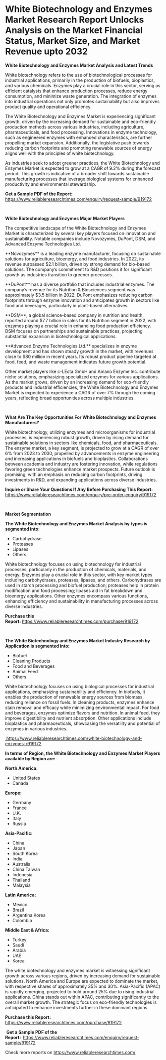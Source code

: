 <p><h1>White Biotechnology and Enzymes Market Research Report Unlocks Analysis on the Market Financial Status, Market Size, and Market Revenue upto 2032</h1></p><p><strong>White Biotechnology and Enzymes Market Analysis and Latest Trends</strong></p>
<p><p>White biotechnology refers to the use of biotechnological processes for industrial applications, primarily in the production of biofuels, bioplastics, and various chemicals. Enzymes play a crucial role in this sector, serving as efficient catalysts that enhance production processes, reduce energy consumption, and minimize waste generation. The integration of enzymes into industrial operations not only promotes sustainability but also improves product quality and operational efficiency.</p><p>The White Biotechnology and Enzymes Market is experiencing significant growth, driven by the increasing demand for sustainable and eco-friendly production methods across various industries, including agriculture, pharmaceuticals, and food processing. Innovations in enzyme technology, such as engineered enzymes with enhanced characteristics, are further propelling market expansion. Additionally, the legislative push towards reducing carbon footprints and promoting renewable sources of energy aligns well with the principles of white biotechnology.</p><p>As industries seek to adopt greener practices, the White Biotechnology and Enzymes Market is expected to grow at a CAGR of 9.2% during the forecast period. This growth is indicative of a broader shift towards sustainable manufacturing processes that leverage biological systems for enhanced productivity and environmental stewardship.</p></p>
<p><strong>Get a Sample PDF of the Report:&nbsp;</strong> <a href="https://www.reliableresearchtimes.com/enquiry/request-sample/919172?utm_campaign=2210&utm_medium=2&utm_source=Github&utm_content=ia&utm_term=03032025&utm_id=white-biotechnology-and-enzymes">https://www.reliableresearchtimes.com/enquiry/request-sample/919172</a></p>
<p>&nbsp;</p>
<p><strong>White Biotechnology and Enzymes Major Market Players</strong></p>
<p><p>The competitive landscape of the White Biotechnology and Enzymes Market is characterized by several key players focused on innovation and sustainability. Notable companies include Novozymes, DuPont, DSM, and Advanced Enzyme Technologies Ltd.</p><p>**Novozymes** is a leading enzyme manufacturer, focusing on sustainable solutions for agriculture, bioenergy, and food industries. In 2022, its revenue surpassed $2.1 billion, driven by strong demand for bio-based solutions. The company’s commitment to R&D positions it for significant growth as industries transition to greener processes.</p><p>**DuPont** has a diverse portfolio that includes industrial enzymes. The company’s revenue for its Nutrition & Biosciences segment was approximately $3.5 billion in 2022. DuPont emphasizes reducing carbon footprints through enzyme innovation and anticipates growth in sectors like food and beverages, particularly in plant-based alternatives.</p><p>**DSM**, a global science-based company in nutrition and health, reported around $7.7 billion in sales for its Nutrition segment in 2022, with enzymes playing a crucial role in enhancing food production efficiency. DSM focuses on partnerships and sustainable practices, projecting substantial expansion in biotechnological applications.</p><p>**Advanced Enzyme Technologies Ltd.** specializes in enzyme development and has shown steady growth in the market, with revenues close to $80 million in recent years. Its robust product pipeline targeted at food, feed, and waste management indicates future growth potential.</p><p>Other market players like c-LEcta GmbH and Amano Enzyme Inc. contribute niche solutions, emphasizing specialized enzymes for various applications. As the market grows, driven by an increasing demand for eco-friendly products and industrial efficiencies, the White Biotechnology and Enzymes Market is expected to experience a CAGR of over 7% through the coming years, reflecting broad opportunities across multiple industries.</p></p>
<p>&nbsp;</p>
<p><strong>What Are The Key Opportunities For White Biotechnology and Enzymes Manufacturers?</strong></p>
<p><p>White biotechnology, utilizing enzymes and microorganisms for industrial processes, is experiencing robust growth, driven by rising demand for sustainable solutions in sectors like chemicals, food, and pharmaceuticals. The enzyme market, a key segment, is projected to grow at a CAGR of over 6% from 2023 to 2030, propelled by advancements in enzyme engineering and increasing applications in biofuels and bioplastics. Collaborations between academia and industry are fostering innovation, while regulations favoring green technologies enhance market prospects. Future outlook is promising, with an emphasis on reducing carbon footprints, driving investments in R&D, and expanding applications across diverse industries.</p></p>
<p><strong>Inquire or Share Your Questions If Any Before Purchasing This Report:</strong> <a href="https://www.reliableresearchtimes.com/enquiry/pre-order-enquiry/919172?utm_campaign=2210&utm_medium=2&utm_source=Github&utm_content=ia&utm_term=03032025&utm_id=white-biotechnology-and-enzymes">https://www.reliableresearchtimes.com/enquiry/pre-order-enquiry/919172</a></p>
<p>&nbsp;</p>
<p><strong>Market Segmentation</strong></p>
<p><strong>The White Biotechnology and Enzymes Market Analysis by types is segmented into:</strong></p>
<p><ul><li>Carbohydrase</li><li>Proteases</li><li>Lipases</li><li>Others</li></ul></p>
<p><p>White biotechnology focuses on using biotechnology for industrial processes, particularly in the production of chemicals, materials, and energy. Enzymes play a crucial role in this sector, with key market types including carbohydrases, proteases, lipases, and others. Carbohydrases are used in starch processing and biofuel production; proteases help in protein modification and food processing; lipases aid in fat breakdown and bioenergy applications. Other enzymes encompass various functions, enhancing efficiency and sustainability in manufacturing processes across diverse industries.</p></p>
<p><strong>Purchase this Report:&nbsp;</strong><a href="https://www.reliableresearchtimes.com/purchase/919172?utm_campaign=2210&utm_medium=2&utm_source=Github&utm_content=ia&utm_term=03032025&utm_id=white-biotechnology-and-enzymes">https://www.reliableresearchtimes.com/purchase/919172</a></p>
<p>&nbsp;</p>
<p><strong>The White Biotechnology and Enzymes Market Industry Research by Application is segmented into:</strong></p>
<p><ul><li>Biofuel</li><li>Cleaning Products</li><li>Food and Beverages</li><li>Animal Feed</li><li>Others</li></ul></p>
<p><p>White biotechnology focuses on using biological processes for industrial applications, emphasizing sustainability and efficiency. In biofuels, it enables the production of renewable energy sources from biomass, reducing reliance on fossil fuels. In cleaning products, enzymes enhance stain removal and efficacy while minimizing environmental impact. For food and beverages, enzymes optimize flavors and nutrition. In animal feed, they improve digestibility and nutrient absorption. Other applications include bioplastics and pharmaceuticals, showcasing the versatility and potential of enzymes in various industries.</p></p>
<p><a href="https://www.reliableresearchtimes.com/white-biotechnology-and-enzymes-r919172?utm_campaign=2210&utm_medium=2&utm_source=Github&utm_content=ia&utm_term=03032025&utm_id=white-biotechnology-and-enzymes">&nbsp;https://www.reliableresearchtimes.com/white-biotechnology-and-enzymes-r919172</a></p>
<p><strong>In terms of Region, the White Biotechnology and Enzymes Market Players available by Region are:</strong></p>
<p>
    <p> <strong> North America: </strong>
        <ul>
            <li>United States</li>
            <li>Canada</li>
        </ul>
        </p> 
    <p> <strong> Europe: </strong>
        <ul>
            <li>Germany</li>
            <li>France</li>
            <li>U.K.</li>
            <li>Italy</li>
            <li>Russia</li>
        </ul>
        </p> 
    <p> <strong> Asia-Pacific: </strong>
        <ul>
            <li>China</li>
            <li>Japan</li>
            <li>South Korea</li>
            <li>India</li>
            <li>Australia</li>
            <li>China Taiwan</li>
            <li>Indonesia</li>
            <li>Thailand</li>
            <li>Malaysia</li>
        </ul>
        </p> 
    <p> <strong> Latin America: </strong>
        <ul>
            <li>Mexico</li>
            <li>Brazil</li>
            <li>Argentina Korea</li>
            <li>Colombia</li>
        </ul>
        </p> 
    <p> <strong> Middle East & Africa: </strong>
        <ul>
            <li>Turkey</li>
            <li>Saudi</li>
            <li>Arabia</li>
            <li>UAE</li>
            <li>Korea</li>
        </ul>
    </p>
    </p>
<p><p>The white biotechnology and enzymes market is witnessing significant growth across various regions, driven by increasing demand for sustainable solutions. North America and Europe are expected to dominate the market, with respective shares of approximately 35% and 30%. Asia-Pacific (APAC) is rapidly emerging, projected to hold around 25% due to rising industrial applications. China stands out within APAC, contributing significantly to the overall market growth. The strategic focus on eco-friendly technologies is anticipated to enhance investments further in these dominant regions.</p></p>
<p><strong>Purchase this Report: </strong><a href="https://www.reliableresearchtimes.com/purchase/919172?utm_campaign=2210&utm_medium=2&utm_source=Github&utm_content=ia&utm_term=03032025&utm_id=white-biotechnology-and-enzymes">https://www.reliableresearchtimes.com/purchase/919172</a></p>
<p>&nbsp;<strong>Get a Sample PDF of the Report:&nbsp;&nbsp;</strong><a href="https://www.reliableresearchtimes.com/enquiry/request-sample/919172?utm_campaign=2210&utm_medium=2&utm_source=Github&utm_content=ia&utm_term=03032025&utm_id=white-biotechnology-and-enzymes">https://www.reliableresearchtimes.com/enquiry/request-sample/919172</a></p>
<p><strong></strong></p>
<p>Check more reports on <a href="https://www.reliableresearchtimes.com/?utm_campaign=2210&utm_medium=2&utm_source=Github&utm_content=ia&utm_term=03032025&utm_id=white-biotechnology-and-enzymes">https://www.reliableresearchtimes.com/</a></p>